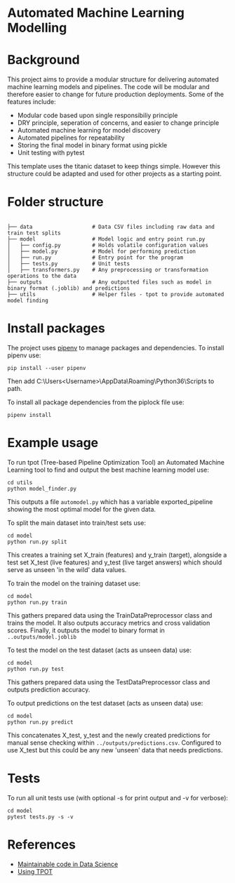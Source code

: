 # Automated Machine Learning Modelling

# Background

This project aims to provide a modular structure for delivering automated machine learning models and pipelines. The code will be modular and therefore easier to change for future production deployments. Some of the features include:

* Modular code based upon single responsibiliy principle
* DRY principle, seperation of concerns, and easier to change principle
* Automated machine learning for model discovery
* Automated pipelines for repeatability
* Storing the final model in binary format using pickle
* Unit testing with pytest

This template uses the titanic dataset to keep things simple. However this structure could be adapted
and used for other projects as a starting point.

# Folder structure

```

├── data                   # Data CSV files including raw data and train test splits
├── model                  # Model logic and entry point run.py 
│   ├── config.py          # Holds volatile configuration values
│   ├── model.py           # Model for performing prediction
│   ├── run.py             # Entry point for the program
│   ├── tests.py           # Unit tests
│   ├── transformers.py    # Any preprocessing or transformation operations to the data
├── outputs                # Any outputted files such as model in binary format (.joblib) and predictions
├── utils                  # Helper files - tpot to provide automated model finding

```

# Install packages

The project uses [pipenv](https://pipenv-fork.readthedocs.io/en/latest/) to manage packages and dependencies. To install pipenv use:
```
pip install --user pipenv
```
Then add C:\Users\<Username>\AppData\Roaming\Python36\Scripts to path.

To install all package dependencies from the piplock file use:
```
pipenv install
```

# Example usage

To run tpot (Tree-based Pipeline Optimization Tool) an Automated Machine Learning tool 
to find and output the best machine learning model use:
```
cd utils
python model_finder.py
```
This outputs a file `automodel.py` which has a variable exported_pipeline showing
the most optimal model for the given data.


To split the main dataset into train/test sets use:
```
cd model
python run.py split
```
This creates a training set X_train (features) and y_train (target), alongside a test set X_test (live features) and y_test (live target answers) which should serve as unseen 'in the wild' data values. 


To train the model on the training dataset use:
```
cd model
python run.py train
```
This gathers prepared data using the TrainDataPreprocessor class and trains the model. It
also outputs accuracy metrics and cross validation scores. Finally, it outputs the model
to binary format in `..outputs/model.joblib`


To test the model on the test dataset (acts as unseen data) use:
```
cd model
python run.py test
```
This gathers prepared data using the TestDataPreprocessor class and outputs prediction accuracy.


To output predictions on the test dataset (acts as unseen data) use:
```
cd model
python run.py predict
```
This concatenates X_test, y_test and the newly created predictions for manual sense checking
within `../outputs/predictions.csv`. Configured to use X_test but this could be any new 'unseen' data
that needs predictions.


# Tests
To run all unit tests use (with optional -s for print output and -v for verbose):
```
cd model
pytest tests.py -s -v
```

# References

* [Maintainable code in Data Science](https://github.com/klemag/pydataLDN_2019-maintainable-code-for-data-science)
* [Using TPOT](https://www.datacamp.com/community/tutorials/tpot-machine-learning-python)
